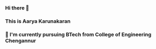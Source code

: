 ### Hi there 👋
### This is Aarya Karunakaran 
###  🌱 I'm currently pursuing BTech from College of Engineering Chengannur 
<!--
**Aarya-1011/Aarya-1011** is a ✨ _special_ ✨ repository because its `README.md` (this file) appears on your GitHub profile.

Here are some ideas to get you started:

- 🔭 I’m currently working on ...
- 🌱 I’m currently pursuing BTech from College of Engineering Chengannur 
- 👯 I’m looking to collaborate on ...
- 🤔 I’m looking for help with ...
- 💬 Ask me about ...
- 📫 How to reach me: ...
- 😄 Pronouns: ...
- ⚡ Fun fact: ...
-->
